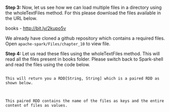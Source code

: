 
 

**Step 3:** Now, let us see how we can load multiple files in a directory using the wholeTextFiles method. For this please download the files available in the URL below.

books - http://bit.ly/2kupo5v

We already have cloned a github repository which contains a required files. Open `apache-spark/Files/chapter_10` to view file.

**Step 4:** Let us read these files using the wholeTextFiles method. This will read all the files present in books folder. Please switch back to Spark-shell and read the files using the code below.

```val textFiles = sc.wholeTextFiles("IdeaProjects/Spark/chapter_10/books")

This will return you a RDD[String, String] which is a paired RDD as shown below.

 

This paired RDD contains the name of the files as keys and the entire content of files as values.



